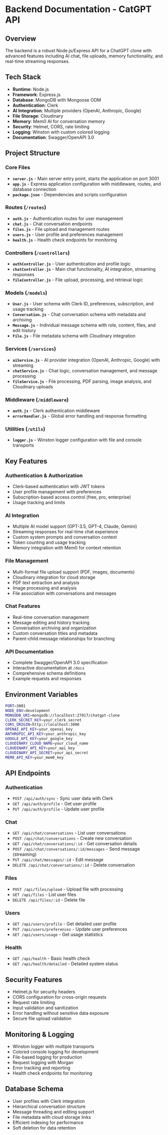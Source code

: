 # Backend Documentation - CatGPT API

## Overview

The backend is a robust Node.js/Express API for a ChatGPT clone with advanced features including AI chat, file uploads, memory functionality, and real-time streaming responses.

## Tech Stack

- **Runtime**: Node.js
- **Framework**: Express.js
- **Database**: MongoDB with Mongoose ODM
- **Authentication**: Clerk
- **AI Integration**: Multiple providers (OpenAI, Anthropic, Google)
- **File Storage**: Cloudinary
- **Memory**: Mem0 AI for conversation memory
- **Security**: Helmet, CORS, rate limiting
- **Logging**: Winston with custom colored logging
- **Documentation**: Swagger/OpenAPI 3.0

## Project Structure

### Core Files

- **`server.js`** - Main server entry point, starts the application on port 3001
- **`app.js`** - Express application configuration with middleware, routes, and database connection
- **`package.json`** - Dependencies and scripts configuration

### Routes (`/routes`)

- **`auth.js`** - Authentication routes for user management
- **`chat.js`** - Chat conversation endpoints
- **`files.js`** - File upload and management routes
- **`users.js`** - User profile and preferences management
- **`health.js`** - Health check endpoints for monitoring

### Controllers (`/controllers`)

- **`authController.js`** - User authentication and profile logic
- **`chatController.js`** - Main chat functionality, AI integration, streaming responses
- **`fileController.js`** - File upload, processing, and retrieval logic

### Models (`/models`)

- **`User.js`** - User schema with Clerk ID, preferences, subscription, and usage tracking
- **`Conversation.js`** - Chat conversation schema with metadata and archiving
- **`Message.js`** - Individual message schema with role, content, files, and edit history
- **`File.js`** - File metadata schema with Cloudinary integration

### Services (`/services`)

- **`aiService.js`** - AI provider integration (OpenAI, Anthropic, Google) with streaming
- **`chatService.js`** - Chat logic, conversation management, and message processing
- **`fileService.js`** - File processing, PDF parsing, image analysis, and Cloudinary uploads

### Middleware (`/middleware`)

- **`auth.js`** - Clerk authentication middleware
- **`errorHandler.js`** - Global error handling and response formatting

### Utilities (`/utils`)

- **`logger.js`** - Winston logger configuration with file and console transports

## Key Features

### Authentication & Authorization

- Clerk-based authentication with JWT tokens
- User profile management with preferences
- Subscription-based access control (free, pro, enterprise)
- Usage tracking and limits

### AI Integration

- Multiple AI model support (GPT-3.5, GPT-4, Claude, Gemini)
- Streaming responses for real-time chat experience
- Custom system prompts and conversation context
- Token counting and usage tracking
- Memory integration with Mem0 for context retention

### File Management

- Multi-format file upload support (PDF, images, documents)
- Cloudinary integration for cloud storage
- PDF text extraction and analysis
- Image processing and analysis
- File association with conversations and messages

### Chat Features

- Real-time conversation management
- Message editing and history tracking
- Conversation archiving and organization
- Custom conversation titles and metadata
- Parent-child message relationships for branching

### API Documentation

- Complete Swagger/OpenAPI 3.0 specification
- Interactive documentation at `/docs`
- Comprehensive schema definitions
- Example requests and responses

## Environment Variables

```bash
PORT=3001
NODE_ENV=development
MONGODB_URI=mongodb://localhost:27017/chatgpt-clone
CLERK_SECRET_KEY=your_clerk_secret
CORS_ORIGIN=http://localhost:3000
OPENAI_API_KEY=your_openai_key
ANTHROPIC_API_KEY=your_anthropic_key
GOOGLE_API_KEY=your_google_key
CLOUDINARY_CLOUD_NAME=your_cloud_name
CLOUDINARY_API_KEY=your_api_key
CLOUDINARY_API_SECRET=your_api_secret
MEM0_API_KEY=your_mem0_key
```

## API Endpoints

### Authentication

- `POST /api/auth/sync` - Sync user data with Clerk
- `GET /api/auth/profile` - Get user profile
- `PUT /api/auth/profile` - Update user profile

### Chat

- `GET /api/chat/conversations` - List user conversations
- `POST /api/chat/conversations` - Create new conversation
- `GET /api/chat/conversations/:id` - Get conversation details
- `POST /api/chat/conversations/:id/messages` - Send message (streaming)
- `PUT /api/chat/messages/:id` - Edit message
- `DELETE /api/chat/conversations/:id` - Delete conversation

### Files

- `POST /api/files/upload` - Upload file with processing
- `GET /api/files` - List user files
- `DELETE /api/files/:id` - Delete file

### Users

- `GET /api/users/profile` - Get detailed user profile
- `PUT /api/users/preferences` - Update user preferences
- `GET /api/users/usage` - Get usage statistics

### Health

- `GET /api/health` - Basic health check
- `GET /api/health/detailed` - Detailed system status

## Security Features

- Helmet.js for security headers
- CORS configuration for cross-origin requests
- Request rate limiting
- Input validation and sanitization
- Error handling without sensitive data exposure
- Secure file upload validation

## Monitoring & Logging

- Winston logger with multiple transports
- Colored console logging for development
- File-based logging for production
- Request logging with Morgan
- Error tracking and reporting
- Health check endpoints for monitoring

## Database Schema

- User profiles with Clerk integration
- Hierarchical conversation structure
- Message threading and editing support
- File metadata with cloud storage links
- Efficient indexing for performance
- Soft deletion for data retention
